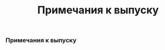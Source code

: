 ﻿---
title: Примечания к выпуску
type: docs
weight: 30
url: /ru/java/release-notes/
---
### **Примечания к выпуску**
